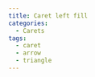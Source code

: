 ```yaml
---
title: Caret left fill
categories:
  - Carets
tags:
  - caret
  - arrow
  - triangle
---
```

